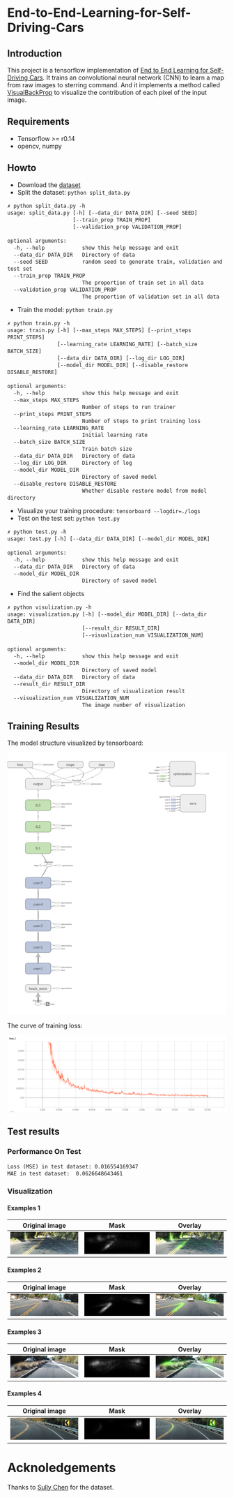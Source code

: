 # End-to-End-Learning-for-Self-Driving-Cars
## Introduction

This project is a tensorflow implementation of [End to End Learning for Self-Driving Cars](https://arxiv.org/abs/1604.07316). It trains an convolutional neural network (CNN) to learn a map from raw images to sterring command. And it implements a method called [VisualBackProp](https://arxiv.org/abs/1611.05418) to visualize the contribution of each pixel of the input image.

## Requirements

- Tensorflow >= r0.14
- opencv, numpy

## Howto

- Download the [dataset](https://drive.google.com/file/d/0B-KJCaaF7elleG1RbzVPZWV4Tlk/view?usp=sharing)
- Split the dataset: `python split_data.py`

```shell
✗ python split_data.py -h
usage: split_data.py [-h] [--data_dir DATA_DIR] [--seed SEED]
                     [--train_prop TRAIN_PROP]
                     [--validation_prop VALIDATION_PROP]

optional arguments:
  -h, --help            show this help message and exit
  --data_dir DATA_DIR   Directory of data
  --seed SEED           random seed to generate train, validation and test set
  --train_prop TRAIN_PROP
                        The proportion of train set in all data
  --validation_prop VALIDATION_PROP
                        The proportion of validation set in all data
```

- Train the model: `python train.py`

```shell
✗ python train.py -h
usage: train.py [-h] [--max_steps MAX_STEPS] [--print_steps PRINT_STEPS]
                [--learning_rate LEARNING_RATE] [--batch_size BATCH_SIZE]
                [--data_dir DATA_DIR] [--log_dir LOG_DIR]
                [--model_dir MODEL_DIR] [--disable_restore DISABLE_RESTORE]

optional arguments:
  -h, --help            show this help message and exit
  --max_steps MAX_STEPS
                        Number of steps to run trainer
  --print_steps PRINT_STEPS
                        Number of steps to print training loss
  --learning_rate LEARNING_RATE
                        Initial learning rate
  --batch_size BATCH_SIZE
                        Train batch size
  --data_dir DATA_DIR   Directory of data
  --log_dir LOG_DIR     Directory of log
  --model_dir MODEL_DIR
                        Directory of saved model
  --disable_restore DISABLE_RESTORE
                        Whether disable restore model from model directory
```

- Visualize your training procedure: `tensorboard --logdir=./logs`
- Test on the test set: `python test.py`

```shell
✗ python test.py -h
usage: test.py [-h] [--data_dir DATA_DIR] [--model_dir MODEL_DIR]

optional arguments:
  -h, --help            show this help message and exit
  --data_dir DATA_DIR   Directory of data
  --model_dir MODEL_DIR
                        Directory of saved model
```

- Find the salient objects

```shell
✗ python visulization.py -h
usage: visualization.py [-h] [--model_dir MODEL_DIR] [--data_dir DATA_DIR]
                        [--result_dir RESULT_DIR]
                        [--visualization_num VISUALIZATION_NUM]

optional arguments:
  -h, --help            show this help message and exit
  --model_dir MODEL_DIR
                        Directory of saved model
  --data_dir DATA_DIR   Directory of data
  --result_dir RESULT_DIR
                        Directory of visualization result
  --visualization_num VISUALIZATION_NUM
                        The image number of visualization
```



## Training Results

The model structure visualized by tensorboard:

![](./images/model.png)

The curve of training loss:

![](./images/loss.png)

## Test results

### Performance On Test

```shell
Loss (MSE) in test dataset: 0.016554169347
MAE in test dataset:  0.0626648643461
```

### Visualization

#### Examples 1

|      Original image       |           Mask           |           Overlay           |
| :-----------------------: | :----------------------: | :-------------------------: |
| ![](./images/image_1.jpg) | ![](./images/mask_1.jpg) | ![](./images/overlay_1.jpg) |

#### Examples 2

|      Original image       |           Mask           |           Overlay           |
| :-----------------------: | :----------------------: | :-------------------------: |
| ![](./images/image_2.jpg) | ![](./images/mask_2.jpg) | ![](./images/overlay_2.jpg) |

#### Examples 3

|      Original image       |           Mask           |           Overlay           |
| :-----------------------: | :----------------------: | :-------------------------: |
| ![](./images/image_3.jpg) | ![](./images/mask_3.jpg) | ![](./images/overlay_3.jpg) |

#### Examples 4

|      Original image       |           Mask           |           Overlay           |
| :-----------------------: | :----------------------: | :-------------------------: |
| ![](./images/image_4.jpg) | ![](./images/mask_4.jpg) | ![](./images/overlay_4.jpg) |

# Acknoledgements

Thanks to [Sully Chen](https://github.com/SullyChen) for the dataset.
